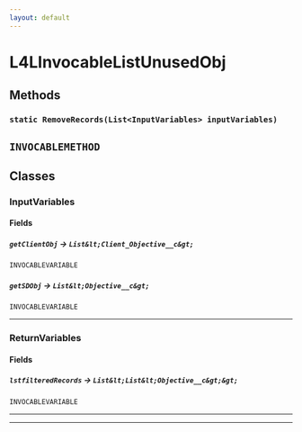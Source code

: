 ```yaml
---
layout: default
---
```

# L4LInvocableListUnusedObj
## Methods
### `static RemoveRecords(List<InputVariables> inputVariables)`

`INVOCABLEMETHOD`
---
## Classes
### InputVariables
#### Fields

##### `getClientObj` → `List&lt;Client_Objective__c&gt;`

`INVOCABLEVARIABLE` 

##### `getSDObj` → `List&lt;Objective__c&gt;`

`INVOCABLEVARIABLE` 

---

### ReturnVariables
#### Fields

##### `lstfilteredRecords` → `List&lt;List&lt;Objective__c&gt;&gt;`

`INVOCABLEVARIABLE` 

---

---
